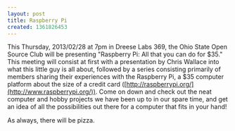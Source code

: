 ```yaml
---
layout: post
title: Raspberry Pi
created: 1361826453
---
```

This Thursday, 2013/02/28 at 7pm in Dreese Labs 369, the Ohio State Open Source Club will be presenting "Raspberry Pi: All that you can do for $35." This meeting will consist at first with a presentation by Chris Wallace into what this little guy is all about, followed by a series consisting primarily of members sharing their experiences with the Raspberry Pi, a $35 computer platform about the size of a credit card ([http://raspberrypi.org/](http://www.raspberrypi.org/)). Come on down and check out the neat computer and hobby projects we have been up to in our spare time, and get an idea of all the possibilities out there for a computer that fits in your hand!

As always, there will be pizza.
